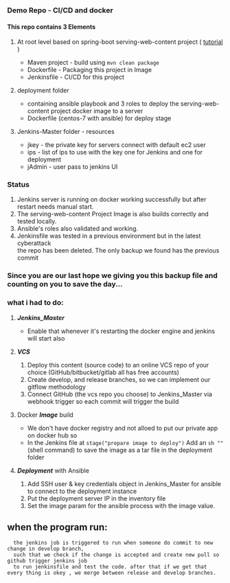### Demo Repo - CI/CD and docker

#### This repo contains 3 Elements
1. At root level based on spring-boot serving-web-content project ( [tutorial](https://spring.io/guides/gs/serving-web-content/) ) 
    - Maven project - build using `mvn clean package`
    - Dockerfile - Packaging this project in Image  
    - Jenkinsfile - CI/CD for this project  

2. deployment folder 
   - containing ansible playbook and 3 roles to deploy the serving-web-content 
      project docker image to a server
   - Dockerfile (centos-7 with ansible) for deploy stage 

3. Jenkins-Master folder - resources
   - jkey - the private key for servers connect with default ec2 user
   - ips - list of ips to use with the key one for Jenkins and one for deployment
   - jAdmin - user pass to jenkins UI


### Status
1. Jenkins server is running on docker working successfully but after restart needs manual start.
2. The serving-web-content Project Image is also builds correctly and tested locally.
3. Ansible's roles also validated and working.
4. Jenkinsfile was tested in a previous environment but in the latest cyberattack  
   the repo has been deleted. The only backup we found has the previous commit 
   

### Since you are our last hope we giving you this backup file and counting on you to save the day...

### what i had to do: 

1. ***Jenkins_Master***
   - Enable that whenever it's restarting the docker engine and jenkins will start also
   
   
2. ***VCS***
   1. Deploy this content (source code) to an online VCS repo of your choice (GitHub/bitbucket/gitlab all has free accounts)
   2. Create develop, and release branches, so we can implement our gitflow methodology
   3. Connect GitHub (the vcs repo you choose) to Jenkins_Master via webhook trigger so each commit will trigger the build  

3. Docker ***Image*** build 
   - We don't have docker registry and not alloed to put our private app on docker hub so
   - In the Jenkins file at `stage("prepare image to deploy")` Add an `sh ""` (shell command) to save the image as a tar file in the deployment folder
   
4. ***Deployment*** with Ansible
   1. Add SSH user & key credentials object in Jenkins_Master for ansible to connect to the deployment instance
   2. Put the deployment server IP in the inventory file 
   3. Set the image param for the ansible process with the image value.

## when the program run: 
      the jenkins job is triggered to run when someone do commit to new change in develop branch, 
      such that we check if the change is accepted and create new pull so github trigger jenkins job 
      to run jenkinsfile and test the code. after that if we get that every thing is okey , we merge between release and develop branches.

















